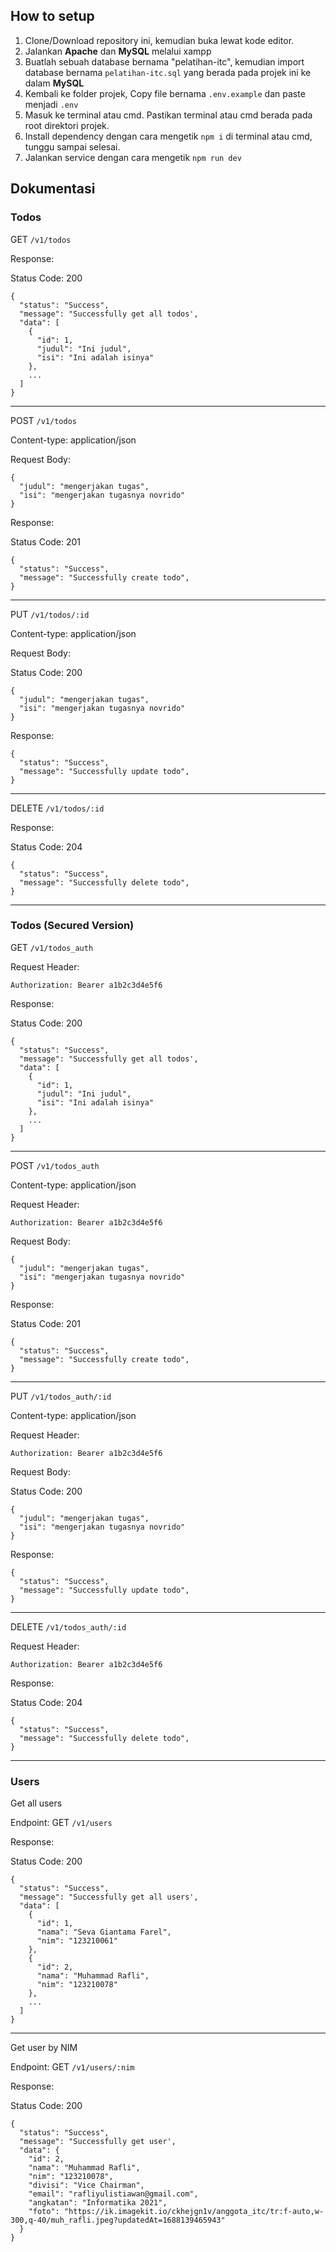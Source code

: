 ## How to setup

1. Clone/Download repository ini, kemudian buka lewat kode editor.
2. Jalankan **Apache** dan **MySQL** melalui xampp
3. Buatlah sebuah database bernama "pelatihan-itc", kemudian import database bernama `pelatihan-itc.sql` yang berada pada projek ini ke dalam **MySQL**
4. Kembali ke folder projek, Copy file bernama `.env.example` dan paste menjadi `.env`
5. Masuk ke terminal atau cmd. Pastikan terminal atau cmd berada pada root direktori projek.
6. Install dependency dengan cara mengetik `npm i` di terminal atau cmd, tunggu sampai selesai.
7. Jalankan service dengan cara mengetik `npm run dev`

## Dokumentasi

### Todos

GET `/v1/todos`

Response:

Status Code: 200

```
{
  "status": "Success",
  "message": "Successfully get all todos',
  "data": [
    {
      "id": 1,
      "judul": "Ini judul",
      "isi": "Ini adalah isinya"
    },
    ...
  ]
}
```

---

POST `/v1/todos`

Content-type: application/json

Request Body:

```
{
  "judul": "mengerjakan tugas",
  "isi": "mengerjakan tugasnya novrido"
}
```

Response:

Status Code: 201

```
{
  "status": "Success",
  "message": "Successfully create todo",
}
```

---

PUT `/v1/todos/:id`

Content-type: application/json

Request Body:

Status Code: 200

```
{
  "judul": "mengerjakan tugas",
  "isi": "mengerjakan tugasnya novrido"
}
```

Response:

```
{
  "status": "Success",
  "message": "Successfully update todo",
}
```

---

DELETE `/v1/todos/:id`

Response:

Status Code: 204

```
{
  "status": "Success",
  "message": "Successfully delete todo",
}
```

---

### Todos (Secured Version)

GET `/v1/todos_auth`

Request Header:

```
Authorization: Bearer a1b2c3d4e5f6
```

Response:

Status Code: 200

```
{
  "status": "Success",
  "message": "Successfully get all todos',
  "data": [
    {
      "id": 1,
      "judul": "Ini judul",
      "isi": "Ini adalah isinya"
    },
    ...
  ]
}
```

---

POST `/v1/todos_auth`

Content-type: application/json

Request Header:

```
Authorization: Bearer a1b2c3d4e5f6
```

Request Body:

```
{
  "judul": "mengerjakan tugas",
  "isi": "mengerjakan tugasnya novrido"
}
```

Response:

Status Code: 201

```
{
  "status": "Success",
  "message": "Successfully create todo",
}
```

---

PUT `/v1/todos_auth/:id`

Content-type: application/json

Request Header:

```
Authorization: Bearer a1b2c3d4e5f6
```

Request Body:

Status Code: 200

```
{
  "judul": "mengerjakan tugas",
  "isi": "mengerjakan tugasnya novrido"
}
```

Response:

```
{
  "status": "Success",
  "message": "Successfully update todo",
}
```

---

DELETE `/v1/todos_auth/:id`

Request Header:

```
Authorization: Bearer a1b2c3d4e5f6
```

Response:

Status Code: 204

```
{
  "status": "Success",
  "message": "Successfully delete todo",
}
```

---

### Users

Get all users

Endpoint: GET `/v1/users`

Response:

Status Code: 200

```
{
  "status": "Success",
  "message": "Successfully get all users',
  "data": [
    {
      "id": 1,
      "nama": "Seva Giantama Farel",
      "nim": "123210061"
    },
    {
      "id": 2,
      "nama": "Muhammad Rafli",
      "nim": "123210078"
    },
    ...
  ]
}
```

---

Get user by NIM

Endpoint: GET `/v1/users/:nim`

Response:

Status Code: 200

```
{
  "status": "Success",
  "message": "Successfully get user',
  "data": {
    "id": 2,
    "nama": "Muhammad Rafli",
    "nim": "123210078",
    "divisi": "Vice Chairman",
    "email": "rafliyulistiawan@gmail.com",
    "angkatan": "Informatika 2021",
    "foto": "https://ik.imagekit.io/ckhejgn1v/anggota_itc/tr:f-auto,w-300,q-40/muh_rafli.jpeg?updatedAt=1688139465943"
  }
}
```
